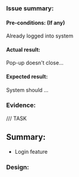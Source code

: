<!--
  PLEASE DON'T DELETE THIS TEMPLATE UNTIL YOU HAVE READ THE FIRST SECTION.
-->

<!-- BUG -->

### Issue summary:
<!--Exemple: System doesn't close Pop-up although user clicks on X icon -->

#### Pre-conditions: (If any)
Already logged into system

#### Actual result:
Pop-up doesn't close...

#### Expected result:
System should ...

### Evidence:

/// TASK
## Summary:
- Login feature

### Design:

